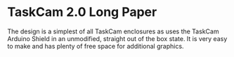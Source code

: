 # TaskCam 2.0 Long Paper
The design is a simplest of all TaskCam enclosures as uses the TaskCam Arduino Shield in an unmodified, straight out of the box state. It is very easy to make and has plenty of free space for additional graphics.

